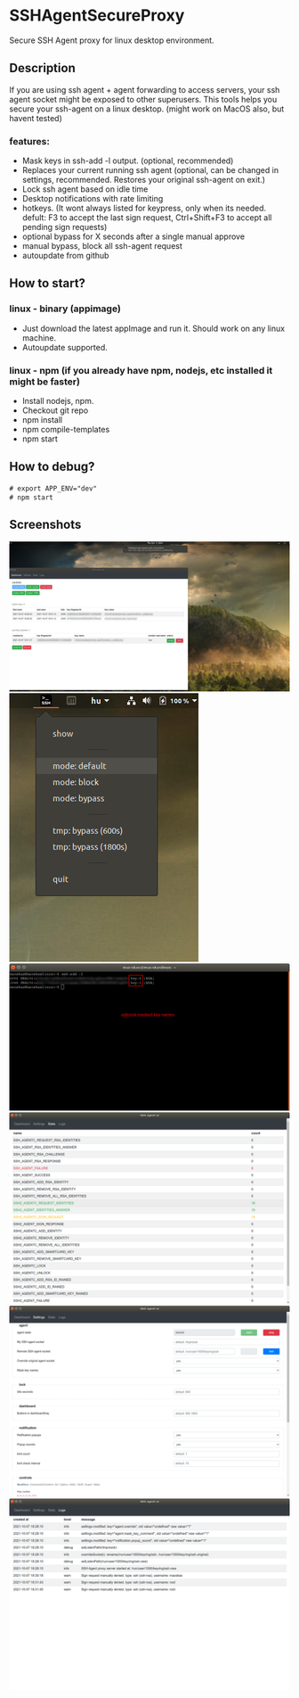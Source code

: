 # SSHAgentSecureProxy
Secure SSH Agent proxy for linux desktop environment.

Description
-----------
If you are using ssh agent + agent forwarding to access servers, your ssh agent socket might be exposed to other superusers. This tools helps you secure your ssh-agent on a linux desktop. (might work on MacOS also, but havent tested)

### features:
- Mask keys in ssh-add -l output. (optional, recommended)
- Replaces your current running ssh agent (optional, can be changed in settings, recommended. Restores your original ssh-agent on exit.)
- Lock ssh agent based on idle time
- Desktop notifications with rate limiting
- hotkeys. (It wont always listed for keypress, only when its needed. defult: F3 to accept the last sign request, Ctrl+Shift+F3 to accept all pending sign requests)
- optional bypass for X seconds after a single manual approve
- manual bypass, block all ssh-agent request
- autoupdate from github

How to start?
-----------
### linux - binary (appimage)
- Just download the latest appImage and run it. Should work on any linux machine.
- Autoupdate supported.
### linux - npm (if you already have npm, nodejs, etc installed it might be faster)
- Install nodejs, npm.
- Checkout git repo
- npm install
- npm compile-templates
- npm start

How to debug?
-----------
```
# export APP_ENV="dev"
# npm start
```

Screenshots
-----------
![Screenshot1](https://raw.githubusercontent.com/macskas/SSHAgentSecureProxy/master/.github/screenshots/notification-with-ui.jpg "Screenshot1")
![Screenshot2](https://raw.githubusercontent.com/macskas/SSHAgentSecureProxy/master/.github/screenshots/tray-menu-open.png "Screenshot2")
![Screenshot3](https://raw.githubusercontent.com/macskas/SSHAgentSecureProxy/master/.github/screenshots/ssh-add-list-masked-keys.png "Screenshot3")
![Screenshot4](https://raw.githubusercontent.com/macskas/SSHAgentSecureProxy/master/.github/screenshots/menu-stats.png "Screenshot4")
![Screenshot5](https://raw.githubusercontent.com/macskas/SSHAgentSecureProxy/master/.github/screenshots/menu-settings.png "Screenshot5")
![Screenshot6](https://raw.githubusercontent.com/macskas/SSHAgentSecureProxy/master/.github/screenshots/menu-logs.png "Screenshot6")
